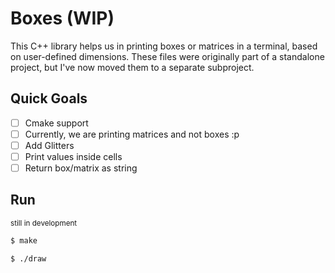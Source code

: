 # Boxes (WIP)

This C++ library helps us in printing boxes or matrices in a terminal, based on user-defined dimensions. These files were originally part of a standalone project, but I've now moved them to a separate subproject.


## Quick Goals
- [ ] Cmake support
- [ ] Currently, we are printing matrices and not boxes :p
- [ ] Add Glitters
- [ ] Print values inside cells
- [ ] Return box/matrix as string

## Run
<sup>still in development</sup>

```bash
$ make
```
```bash
$ ./draw
```
